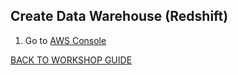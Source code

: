 ## Create Data Warehouse (Redshift)

1. Go to [AWS Console](https://console.aws.amazon.com/console/home?region=us-east-1#)

[BACK TO WORKSHOP GUIDE](../../README.md)